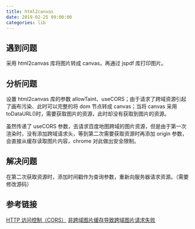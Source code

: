 ```yaml
---
title: html2canvas
date: 2019-02-25 09:00:00
categories: lib
---
```


## 遇到问题

采用 html2canvas 库将图片转成 canvas，再通过 jspdf 库打印图片。

## 分析问题

设置 html2canvas 库的参数 allowTaint、useCORS；由于请求了跨域资源引起了画布污染、此时可以完整的将 dom 节点转成 canvas；当将 canvas 采用 toDataURL()时，需要获取图片的资源，此时却没有获取到图片的资源。

虽然传递了 useCORS 参数，去请求百度地图跨域的图片资源，但是由于第一次渲染时，没有添加跨域请求头，等到第二次需要获取资源时再添加 origin 参数，会直接从缓存读取图片内容，chrome 对此做出安全限制。

## 解决问题

在第二次获取资源时，添加时间戳作为查询参数，重新向服务器请求资源。（需要修改源码）

## 参考链接

[HTTP 访问控制（CORS）](https://developer.mozilla.org/zh-CN/docs/Web/HTTP/Access_control_CORS)
[非跨域图片缓存导致跨域图片请求失败](http://jingkaizhao.com/2017/03/02/img-cors/)
